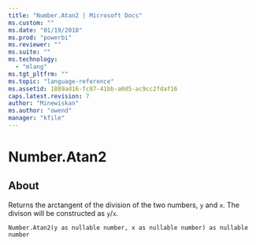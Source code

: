 ```yaml
---
title: "Number.Atan2 | Microsoft Docs"
ms.custom: ""
ms.date: "01/19/2018"
ms.prod: "powerbi"
ms.reviewer: ""
ms.suite: ""
ms.technology: 
  - "mlang"
ms.tgt_pltfrm: ""
ms.topic: "language-reference"
ms.assetid: 1889ad16-fc87-41bb-a0d5-ac9cc2fdaf16
caps.latest.revision: 7
author: "Minewiskan"
ms.author: "owend"
manager: "kfile"
---
```

# Number.Atan2

  
## About  
Returns the arctangent of the division of the two numbers, <code>y</code> and <code>x</code>. The divison will be constructed as <code>y</code>/<code>x</code>.
 
  
```  
Number.Atan2(y as nullable number, x as nullable number) as nullable number
```  
  

  

